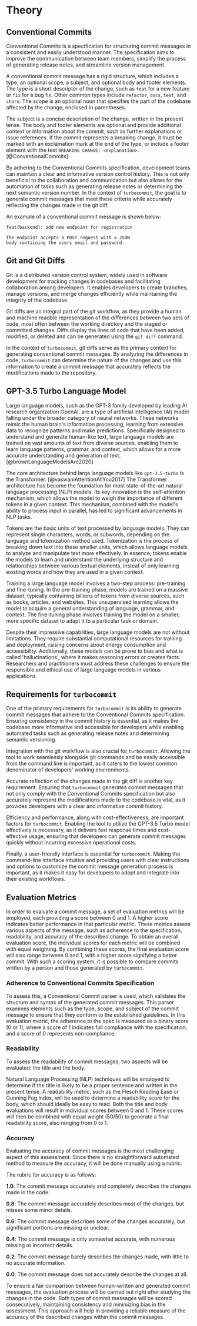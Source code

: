 # Theory

## Conventional Commits

Conventional Commits is a specification for structuring commit messages in a consistent and easily understood manner.
The specification aims to improve the communication between team members, simplify the process of generating release notes, and streamline version management.

A conventional commit message has a rigid structure, which includes a type, an optional scope, a subject, and optional body and footer elements.
The type is a short descriptor of the change, such as `feat` for a new feature or `fix` for a bug fix.
Other common types include `refactor`, `docs`, `test`, and `chore`.
The scope is an optional noun that specifies the part of the codebase affected by the change, enclosed in parentheses.

The subject is a concise description of the change, written in the present tense.
The body and footer elements are optional and provide additional context or information about the commit, such as further explanations or issue references.
If the commit represents a breaking change, it must be marked with an exclamation mark at the end of the type, or include a footer element with the text `BREAKING CHANGE: <explanation>`.
[@ConventionalCommits]

By adhering to the Conventional Commits specification, development teams can maintain a clear and informative version control history.
This is not only beneficial to the collaboration and communication but also allows for the automation of tasks such as generating release notes or determining the next semantic version number.
In the context of `turbocommit`, the goal is to generate commit messages that meet these criteria while accurately reflecting the changes made in the git diff.

An example of a conventional commit message is shown below:

```text [fs=9 ln=false]
feat(backend): add new endpoint for registration

The endpoint accepts a POST request with a JSON
body containing the users email and password.
```

## Git and Git Diffs

Git is a distributed version control system, widely used in software development for tracking changes in codebases and facilitating collaboration among developers.
It enables developers to create branches, manage versions, and merge changes efficiently while maintaining the integrity of the codebase.

Git diffs are an integral part of the git workflow, as they provide a human and machine readble representation of the differences between two sets of code, most often between the working directory and the staged or committed changes.
Diffs display the lines of code that have been added, modified, or deleted and can be generated using the `git diff` command.

In the context of `turbocommit`, git diffs serve as the primary context for generating conventional commit messages.
By analyzing the differences in code, `turbocommit` can determine the nature of the changes and use this information to create a commit message that accurately reflects the modifications made to the repository.

## GPT-3.5 Turbo Language Model

Large language models, such as the GPT-3 family developed by leading AI research organization OpenAI, are a type of artificial intelligence (AI) model falling under the broader category of neural networks.
These networks mimic the human brain's information processing, learning from extensive data to recognize patterns and make predictions.
Specifically designed to understand and generate human-like text, large language models are trained on vast amounts of text from diverse sources, enabling them to learn language patterns, grammar, and context, which allows for a more accurate understanding and generation of text.
[@brownLanguageModelsAre2020] 

The core architecture behind large language models like `gpt-3.5-turbo` is the Transformer.
[@vaswaniAttentionAllYou2017]
The Transformer architecture has become the foundation for most state-of-the-art natural language processing (NLP) models.
Its key innovation is the self-attention mechanism, which allows the model to weigh the importance of different tokens in a given context.
This mechanism, combined with the model's ability to process input in parallel, has led to significant advancements in NLP tasks.

Tokens are the basic units of text processed by language models.
They can represent single characters, words, or subwords, depending on the language and tokenization method used.
Tokenization is the process of breaking down text into these smaller units, which allows language models to analyze and manipulate text more effectively.
In essence, tokens enable the models to learn and understand the underlying structure and relationships between various textual elements, insteaf of only learning existing words and how they are used in a given context.

Training a large language model involves a two-step process: pre-training and fine-tuning.
In the pre-training phase, models are trained on a massive dataset, typically containing billions of tokens from diverse sources, such as books, articles, and websites.
This unsupervised learning allows the model to acquire a general understanding of language, grammar, and context.
The fine-tuning phase involves training the model on a smaller, more specific dataset to adapt it to a particular task or domain.

Despite their impressive capabilities, large language models are not without limitations.
They require substantial computational resources for training and deployment, raising concerns about energy consumption and accessibility.
Additionally, these models can be prone to bias and what is called 'hallucinations', where it makes reasoning errors or creates facts.
Researchers and practitioners must address these challenges to ensure the responsible and ethical use of large language models in various applications.

## Requirements for `turbocommit`

One of the primary requirements for `turbocommit` is its ability to generate commit messages that adhere to the Conventional Commits specification.
Ensuring consistency in the commit history is essential, as it makes the codebase more informative and accessible for developers while enabling automated tasks such as generating release notes and determining semantic versioning.

Integration with the git workflow is also crucial for `turbocommit`.
Allowing the tool to work seamlessly alongside git commands and be easily accessible from the command line is important, as it caters to the lowest common denominator of developers' working environments.

Accurate reflection of the changes made in the git diff is another key requirement.
Ensuring that `turbocommit` generates commit messages that not only comply with the Conventional Commits specification but also accurately represent the modifications made to the codebase is vital, as it provides developers with a clear and informative commit history.

Efficiency and performance, along with cost-effectiveness, are important factors for `turbocommit`.
Enabling the tool to utilize the GPT-3.5 Turbo model effectively is necessary, as it delivers fast response times and cost-effective usage, ensuring that developers can generate commit messages quickly without incurring excessive operational costs.

Finally, a user-friendly interface is essential for `turbocommit`.
Making the command-line interface intuitive and providing users with clear instructions and options to customize the commit message generation process is important, as it makes it easy for developers to adopt and integrate into their existing workflows.

## Evaluation Metrics

In order to evaluate a commit message, a set of evaluation metrics will be employed, each providing a score between 0 and 1.
A higher score indicates better performance in that particular metric.
These metrics assess various aspects of the message, such as adherence to the specification, readability, and accuracy of the described change.
To obtain an overall evaluation score, the individual scores for each metric will be combined with equal weighting.
By combining these scores, the final evaluation score will also range between 0 and 1, with a higher score signifying a better commit.
With such a scoring system, it is possible to compare commits written by a person and those generated by `turbocommit`.

### Adherence to Conventional Commits Specification

To assess this, a Conventional Commit parser is used, which validates the structure and syntax of the generated commit messages.
This parser examines elements such as the type, scope, and subject of the commit message to ensure that they conform to the established guidelines.
In this evaluation metric, the adherence to the spec is measured as a binary score (0 or 1), where a score of 1 indicates full compliance with the specification, and a score of 0 represents non-compliance.

### Readability

To assess the readability of commit messages, two aspects will be evaluated: the title and the body.
<!-- das ganze genauer schreiben wenn ich wirklich weiß wie ick dat mache -->
Natural Language Processing (NLP) techniques will be employed to determine if the title is likely to be a proper sentence and written in the present tense.
A readability metric, such as the Flesch Reading Ease or Gunning Fog Index, will be used to determine a readability score for the body, which should ideally be easy to read.
Both the title and body evaluations will result in individual scores between 0 and 1.
These scores will then be combined with equal weight (50/50) to generate a final readability score, also ranging from 0 to 1.

### Accuracy

Evaluating the accuracy of commit messages is the most challenging aspect of this assessment.
Since there is no straightforward automated method to measure the accuracy, it will be done manually using a rubric.

The rubric for accuracy is as follows:

**1.0**: The commit message accurately and completely describes the changes made in the code.

**0.8**: The commit message accurately describes most of the changes, but misses some minor details.

**0.6**: The commit message describes some of the changes accurately, but significant portions are missing or unclear.

**0.4**: The commit message is only somewhat accurate, with numerous missing or incorrect details.

**0.2**: The commit message barely describes the changes made, with little to no accurate information.

**0.0**: The commit message does not accurately describe the changes at all.

To ensure a fair comparison between human-written and generated commit messages, the evaluation process will be carried out right after studying the changes in the code.
Both types of commit messages will be scored consecutively, maintaining consistency and minimizing bias in the assessment.
This approach will help in providing a reliable measure of the accuracy of the described changes within the commit messages.